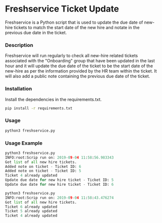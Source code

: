 # Freshservice Ticket Update

Freshservice is a Python script that is used to update the due date of new-hire tickets to match the start date of the new hire and notate in the previous due date in the ticket.

### Description

Freshservice will run regularly to check all new-hire related tickets associated with the "Onboarding" group that have been updated in the last hour and it will update the due date of the ticket to be the start date of the new-hire as per the information provided by the HR team within the ticket. It will also add a public note containing the previous due date of the ticket.

### Installation

Install the dependencies in the requirements.txt.

```bash
pip install -r requirements.txt
```

### Usage

```python
python3 freshservice.py
```

### Usage Example

```python
python3 freshservice.py
INFO:root:Scrip run on: 2019-09-04 11:58:56.983343
Got list of all new hire tickets.
Added note on ticket - Ticket ID: 6
Added note on ticket - Ticket ID: 5
Ticket 4 already updated
Update due date for new hire ticket - Ticket ID: 5
Update due date for new hire ticket - Ticket ID: 6

python3 freshservice.py
INFO:root:Scrip run on: 2019-09-04 11:58:43.476274
Got list of all new hire tickets.
Ticket 6 already updated
Ticket 5 already updated
Ticket 4 already updated
```
